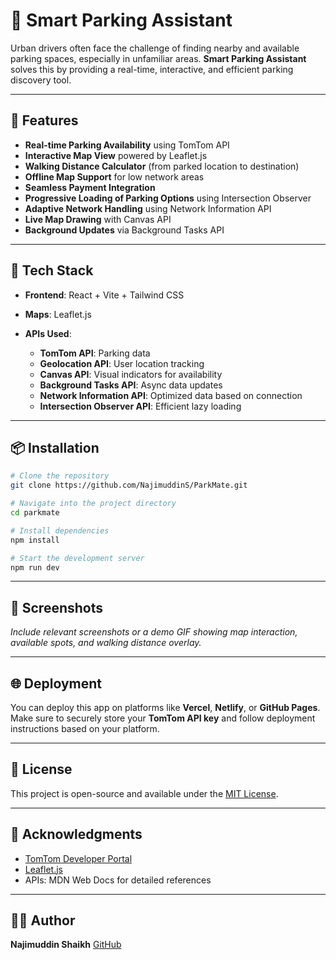 # 🚗 Smart Parking Assistant

Urban drivers often face the challenge of finding nearby and available parking spaces, especially in unfamiliar areas. **Smart Parking Assistant** solves this by providing a real-time, interactive, and efficient parking discovery tool.

---

## 🧠 Features

* **Real-time Parking Availability** using TomTom API
* **Interactive Map View** powered by Leaflet.js
* **Walking Distance Calculator** (from parked location to destination)
* **Offline Map Support** for low network areas
* **Seamless Payment Integration**
* **Progressive Loading of Parking Options** using Intersection Observer
* **Adaptive Network Handling** using Network Information API
* **Live Map Drawing** with Canvas API
* **Background Updates** via Background Tasks API

---

## 🧰 Tech Stack

* **Frontend**: React + Vite + Tailwind CSS
* **Maps**: Leaflet.js
* **APIs Used**:

  * **TomTom API**: Parking data
  * **Geolocation API**: User location tracking
  * **Canvas API**: Visual indicators for availability
  * **Background Tasks API**: Async data updates
  * **Network Information API**: Optimized data based on connection
  * **Intersection Observer API**: Efficient lazy loading

---

## 📦 Installation

```bash
# Clone the repository
git clone https://github.com/NajimuddinS/ParkMate.git

# Navigate into the project directory
cd parkmate

# Install dependencies
npm install

# Start the development server
npm run dev
```

---

## 📸 Screenshots

*Include relevant screenshots or a demo GIF showing map interaction, available spots, and walking distance overlay.*

---

## 🌐 Deployment

You can deploy this app on platforms like **Vercel**, **Netlify**, or **GitHub Pages**. Make sure to securely store your **TomTom API key** and follow deployment instructions based on your platform.

---

## 📄 License

This project is open-source and available under the [MIT License](LICENSE).

---

## 🙌 Acknowledgments

* [TomTom Developer Portal](https://developer.tomtom.com/)
* [Leaflet.js](https://leafletjs.com/)
* APIs: MDN Web Docs for detailed references

---

## 👨‍💻 Author

**Najimuddin Shaikh**
[GitHub](https://github.com/NajimuddinS)
